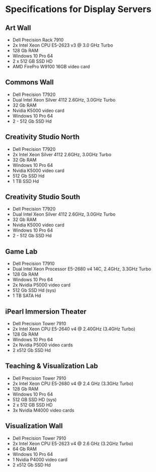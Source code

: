 # Specifications for Display Servers

## Art Wall
* Dell Precision Rack 7910 
* 2x  Intel Xeon CPU E5-2623 v3 @ 3.0 GHz Turbo
* 128 Gb RAM
* Windows 10 Pro 64
* 2 x 512 GB SSD HD
* AMD FirePro W9100 16GB video card

## Commons Wall
* Dell Precision T7920
* Dual Intel Xeon Silver 4112 2.6GHz, 3.0GHz Turbo 
* 32 Gb RAM
* Nvidia K5000 video card
* Windows 10 Pro 64
* 2 - 512 Gb SSD Hd

## Creativity Studio North
* Dell Precision T7920 
* 2x  Intel Xeon Silver 4112 2.6GHz, 3.0GHz Turbo
* 32 Gb RAM
* Windows 10 Pro 64
* Nvidia K5000 video card
* 512 Gb SSD Hd 
* 1 TB SSD Hd

## Creativity Studio South
* Dell Precision T7920
* Dual Intel Xeon Silver 4112 2.6GHz, 3.0GHz Turbo 
* 32 Gb RAM
* Nvidia K5000 video card
* Windows 10 Pro 64
* 2 - 512 Gb SSD Hd

## Game Lab
* Dell Precision T7910 
* Dual Intel Xeon Processor E5-2680 v4 14C, 2.4GHz, 3.3GHz Turbo
* 128 Gb RAM
* Windows 10 Pro 64
* 2x Nvidia P5000 video card
* 512 Gb SSD Hd (sys)
* 1 TB SATA Hd

## iPearl Immersion Theater
* Dell Precision Tower 7910 
* 2x Intel Xeon CPU E5-2640 v4 @ 2.40GHz  (3.4GHz Turbo)
* 128 Gb RAM
* Windows 10 Pro 64
* 2x Nvidia P5000 video cards
* 2 x512 Gb SSD Hd 

## Teaching & Visualization Lab
* Dell Precision Tower 7910
* 2x Intel Xeon CPU E5-2680 v4 @ 2.4 GHz (3.3GHz Turbo)
* 128 Gb RAM
* Windows 10 Pro 64
* 512 GB SSD HD (sys)
* 2 x 512 GB SSD HD
* 3x Nvidia M4000 video cards

## Visualization Wall
* Dell Precision Tower 7910 
* 2x  Intel Xeon CPU E5-2623 v4 @ 2.6 GHz (3.2GHz Turbo)
* 64 Gb RAM
* Windows 10 Pro 64
* 1 Nvidia P4000 video card 
* 2 x512 Gb SSD Hd 




